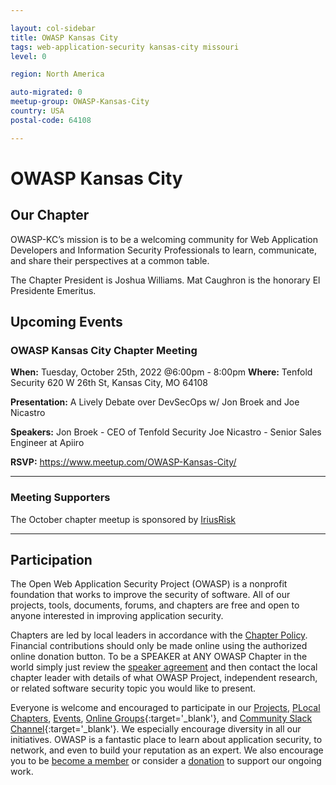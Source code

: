 ```yaml
---

layout: col-sidebar
title: OWASP Kansas City
tags: web-application-security kansas-city missouri
level: 0

region: North America

auto-migrated: 0
meetup-group: OWASP-Kansas-City
country: USA
postal-code: 64108

---
```

# OWASP Kansas City

## Our Chapter
OWASP-KC’s mission is to be a welcoming community for Web Application Developers and Information Security Professionals to learn, communicate, and share their perspectives at a common table.

The Chapter President is Joshua Williams. Mat Caughron is the honorary El Presidente Emeritus.

## Upcoming Events
### OWASP Kansas City Chapter Meeting
**When:** Tuesday, October 25th, 2022 @6:00pm - 8:00pm
**Where:** Tenfold Security 620 W 26th St, Kansas City, MO 64108

**Presentation:** A Lively Debate over DevSecOps w/ Jon Broek and Joe Nicastro

**Speakers:**
Jon Broek - CEO of Tenfold Security
Joe Nicastro - Senior Sales Engineer at Apiiro

**RSVP:** https://www.meetup.com/OWASP-Kansas-City/

---
### Meeting Supporters
The October chapter meetup is sponsored by [IriusRisk](https://www.iriusrisk.com)

---
## Participation

The Open Web Application Security Project (OWASP) is a nonprofit foundation that works to improve the security of 
software. All of our projects, tools, documents, forums, and chapters are free and open to anyone interested in 
improving application security. 

Chapters are led by local leaders in accordance with the [Chapter Policy](https://owasp.org/www-policy/). Financial contributions should only be made online using the authorized online donation button. To be a SPEAKER at ANY OWASP Chapter in the world simply just review the [speaker agreement](/www-policy/speaker-agreement) and then contact the local chapter leader with details of what OWASP Project, independent research, or related software security topic you would like to present.

Everyone is welcome and encouraged to participate in our [Projects](/projects), [PLocal Chapters](/chapters), [Events](/events), [Online Groups](https://groups.google.com/a/owasp.com/){:target='_blank'}, and [Community Slack Channel](https://owasp.slack.com/){:target='_blank'}. We especially encourage diversity in all our initiatives. OWASP is a fantastic place to learn about application security, to network, and even to build your reputation as an expert. We also encourage you to be [become a member](/membership) or consider a [donation](/donate) to support our ongoing work.
